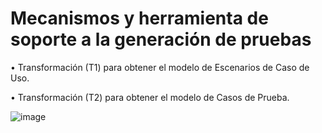 # Mecanismos y herramienta de soporte a la generación de pruebas

•	Transformación (T1) para obtener el modelo de Escenarios de Caso de Uso.

•	Transformación (T2) para obtener el modelo de Casos de Prueba.

![image](https://github.com/nicsangom/Transformaciones/assets/101397445/13dc34f9-6555-4f79-a43f-43f9c5193bfe)
